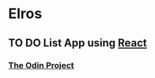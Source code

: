# Elros
## TO DO List App using [React](https://reactjs.org/)
### [The Odin Project](https://www.theodinproject.com/)
